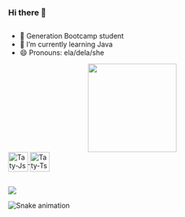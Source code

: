 ### Hi there 👋
##
- 🔭 Generation Bootcamp student
- 🌱 I’m currently learning Java
- 😄 Pronouns: ela/dela/she

<div align="center">
  <a href="https://github.com/TatyanaMie">
  <img height="180em" src="https://github-readme-stats.vercel.app/api?username=TatyanaMie&show_icons=true&theme=dracula&include_all_commits=true&count_private=true"/>
</div>
  
  </div>
 <img align="center" alt="Taty-Js" height="40" width="40" src="https://i.imgur.com/FK17O5h.png" />
 <img align="center" alt="Taty-Ts" height="40" width="40"  src="https://i.imgur.com/SyA7QIn.png"/>
  </div>
  
  ##
  <div> 
  <a href="https://www.linkedin.com/in/tatyana-okimura-313464132/" target="_blank"><img src="https://img.shields.io/badge/-LinkedIn-%230077B5?style=for-the-badge&logo=linkedin&logoColor=white" target="_blank"></a> 
</div>


  ![Snake animation](https://github.com/TatyanaMie/TatyanaMie/blob/output/github-contribution-grid-snake.svg)
